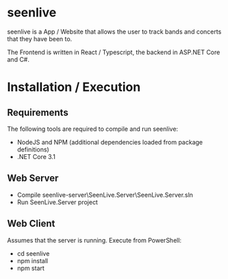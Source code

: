 # seenlive
seenlive is a App / Website that allows the user to track bands and concerts that they have been to. 

The Frontend is written in React / Typescript, the backend in ASP.NET Core and C#.

# Installation / Execution

## Requirements
The following tools are required to compile and run seenlive:
* NodeJS and NPM (additional dependencies loaded from package definitions)
* .NET Core 3.1

## Web Server
* Compile seenlive-server\SeenLive.Server\SeenLive.Server.sln
* Run SeenLive.Server project

## Web Client
Assumes that the server is running. Execute from PowerShell:
* cd seenlive
* npm install
* npm start
